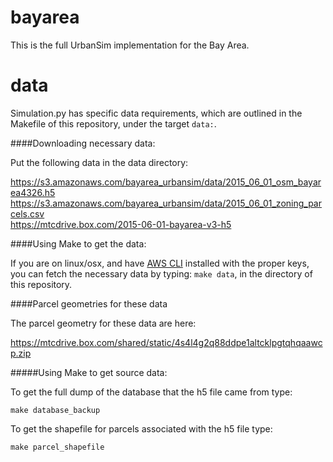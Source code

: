bayarea
=======

This is the full UrbanSim implementation for the Bay Area.

data
=======
Simulation.py has specific data requirements, which are outlined in the Makefile of this repository, under the target `data:`.

####Downloading necessary data:

Put the following data in the data directory:

https://s3.amazonaws.com/bayarea_urbansim/data/2015_06_01_osm_bayarea4326.h5  
https://s3.amazonaws.com/bayarea_urbansim/data/2015_06_01_zoning_parcels.csv  
https://mtcdrive.box.com/2015-06-01-bayarea-v3-h5  

####Using Make to get the data:

If you are on linux/osx, and have [AWS CLI](https://aws.amazon.com/cli/) installed with the proper keys, you can fetch the necessary data by typing:
`make data`, in the directory of this repository. 

####Parcel geometries for these data

The parcel geometry for these data are here:

https://mtcdrive.box.com/shared/static/4s4l4g2q88ddpe1altcklpgtqhqaawcp.zip

#####Using Make to get source data:

To get the full dump of the database that the h5 file came from type:

`make database_backup`

To get the shapefile for parcels associated with the h5 file type:

`make parcel_shapefile`


